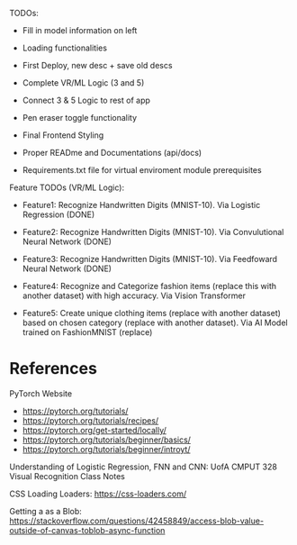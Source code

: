 TODOs:
- Fill in model information on left
- Loading functionalities
- First Deploy, new desc + save old descs

- Complete VR/ML Logic (3 and 5)
- Connect 3 & 5 Logic to rest of app
- Pen eraser toggle functionality
- Final Frontend Styling
- Proper READme and Documentations (api/docs)
- Requirements.txt file for virtual enviroment module prerequisites

Feature TODOs (VR/ML Logic):
- Feature1: Recognize Handwritten Digits (MNIST-10). Via Logistic Regression (DONE)
 
- Feature2: Recognize Handwritten Digits (MNIST-10). Via Convulutional Neural Network (DONE)

- Feature3: Recognize Handwritten Digits (MNIST-10). Via Feedfoward Neural Network (DONE)

- Feature4: Recognize and Categorize fashion items (replace this with another dataset) with high accuracy. Via Vision Transformer

- Feature5: Create unique clothing items (replace with another dataset) based on chosen category (replace with another dataset). Via AI Model trained on FashionMNIST (replace)

# References
PyTorch Website
- https://pytorch.org/tutorials/
- https://pytorch.org/tutorials/recipes/
- https://pytorch.org/get-started/locally/
- https://pytorch.org/tutorials/beginner/basics/
- https://pytorch.org/tutorials/beginner/introyt/

Understanding of Logistic Regression, FNN and CNN:
UofA CMPUT 328 Visual Recognition Class Notes

CSS Loading Loaders:
https://css-loaders.com/

Getting a <Canvas> as a Blob:
https://stackoverflow.com/questions/42458849/access-blob-value-outside-of-canvas-toblob-async-function

